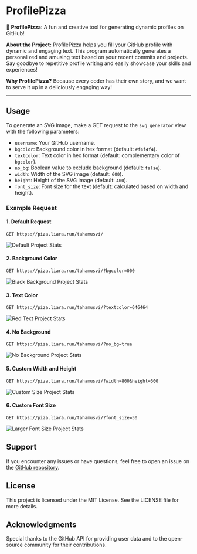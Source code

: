 # ProfilePizza

🍕 **ProfilePizza**: A fun and creative tool for generating dynamic profiles on GitHub!

**About the Project:**
ProfilePizza helps you fill your GitHub profile with dynamic and engaging text. This program automatically generates a personalized and amusing text based on your recent commits and projects. Say goodbye to repetitive profile writing and easily showcase your skills and experiences!


**Why ProfilePizza?**
Because every coder has their own story, and we want to serve it up in a deliciously engaging way!

---

## Usage

To generate an SVG image, make a GET request to the `svg_generator` view with the following parameters:

- `username`: Your GitHub username.
- `bgcolor`: Background color in hex format (default: `#f4f4f4`).
- `textcolor`: Text color in hex format (default: complementary color of `bgcolor`).
- `no_bg`: Boolean value to exclude background (default: `false`).
- `width`: Width of the SVG image (default: `600`).
- `height`: Height of the SVG image (default: `400`).
- `font_size`: Font size for the text (default: calculated based on width and height).

### Example Request


#### 1. Default Request

```http
GET https://piza.liara.run/tahamusvi/
```
![Default Project Stats](https://piza.liara.run/tahamusvi/)


#### 2. Background Color

```http
GET https://piza.liara.run/tahamusvi/?bgcolor=000
```
![Black Background Project Stats](https://piza.liara.run/tahamusvi/?bgcolor=000)

#### 3. Text Color

```http
GET https://piza.liara.run/tahamusvi/?textcolor=646464
```
![Red Text Project Stats](https://piza.liara.run/tahamusvi/?textcolor=646464)

#### 4. No Background

```http
GET https://piza.liara.run/tahamusvi/?no_bg=true
```
![No Background Project Stats](https://piza.liara.run/tahamusvi/?no_bg=true)

#### 5. Custom Width and Height

```http
GET https://piza.liara.run/tahamusvi/?width=800&height=600
```
![Custom Size Project Stats](https://piza.liara.run/tahamusvi/?width=800&height=600)

#### 6. Custom Font Size

```http
GET https://piza.liara.run/tahamusvi/?font_size=30
```
![Larger Font Size Project Stats](https://piza.liara.run/tahamusvi/?font_size=30)


## Support

If you encounter any issues or have questions, feel free to open an issue on the [GitHub repository](https://github.com/yourusername/yourrepository).

## License

This project is licensed under the MIT License. See the LICENSE file for more details.

## Acknowledgments

Special thanks to the GitHub API for providing user data and to the open-source community for their contributions.
